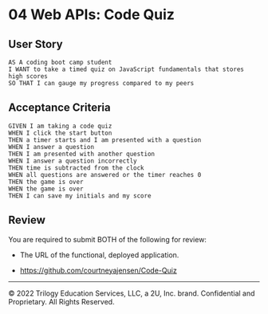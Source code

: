 # 04 Web APIs: Code Quiz

## User Story

```
AS A coding boot camp student
I WANT to take a timed quiz on JavaScript fundamentals that stores high scores
SO THAT I can gauge my progress compared to my peers
```

## Acceptance Criteria

```
GIVEN I am taking a code quiz
WHEN I click the start button
THEN a timer starts and I am presented with a question
WHEN I answer a question
THEN I am presented with another question
WHEN I answer a question incorrectly
THEN time is subtracted from the clock
WHEN all questions are answered or the timer reaches 0
THEN the game is over
WHEN the game is over
THEN I can save my initials and my score
```

## Review

You are required to submit BOTH of the following for review:

* The URL of the functional, deployed application.

* https://github.com/courtneyajensen/Code-Quiz

---

© 2022 Trilogy Education Services, LLC, a 2U, Inc. brand. Confidential and Proprietary. All Rights Reserved.

